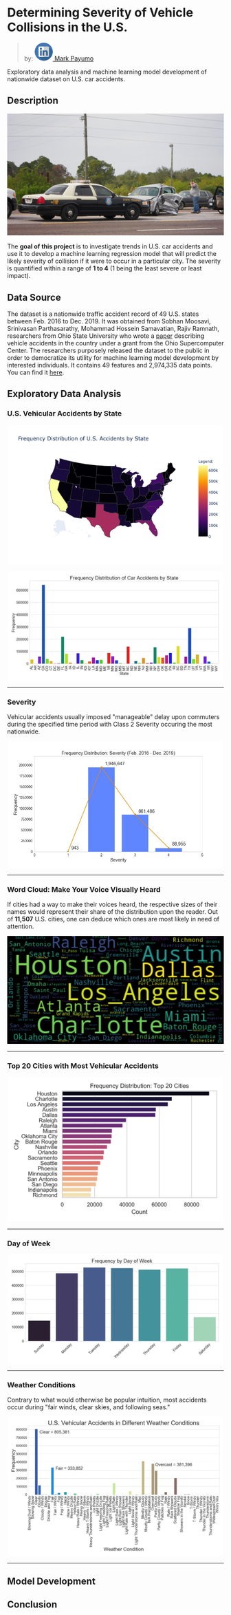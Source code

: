 # Determining Severity of Vehicle Collisions in the U.S.

> by: [<img src="img/linkedin.png" height="42" width="42"> Mark Payumo](https://www.linkedin.com/in/markpayumo/)

Exploratory data analysis and machine learning model development of nationwide dataset on U.S. car accidents.

## Description

![Road accident in Florida](img/FHP_in_Traffic_Accident.jpg "Florida road accident: Daniel Oines via Wikimedia Commons")

The **goal of this project** is to investigate trends in U.S. car accidents and use it to develop a machine learning regression model that will predict the likely severity of collision if it were to occur in a particular city. The severity is quantified within a range of **1 to 4** (1 being the least severe or least impact).

## Data Source

The dataset is a nationwide traffic accident record of 49 U.S. states between Feb. 2016 to Dec. 2019. It was obtained from Sobhan Moosavi, Srinivasan Parthasarathy, Mohammad Hossein Samavatian, Rajiv Ramnath, researchers from Ohio State University who wrote a [paper](https://arxiv.org/pdf/1906.05409.pdf) describing vehicle accidents in the country under a grant from the Ohio Supercomputer Center. The researchers purposely released the dataset to the public in order to democratize its utility for machine learning model development by interested individuals. It contains 49 features and 2,974,335 data points. You can find it [here](https://smoosavi.org/datasets/us_accidents).

## Exploratory Data Analysis


### U.S. Vehicular Accidents by State

<p align="center"><img src="img/accidentsUS.jpg"></p

![Frequency distribution by state](img/Frequency_dist_by_state.jpg "Frequency Distribution of U.S. Accidents by State")

---

### Severity 

Vehicular accidents usually imposed "manageable" delay upon commuters during the specified time period with Class 2 Severity occuring the most nationwide.

![Severity frequency distribution](img/severity-dist.jpg "Frequency Distribution: Severity")

---

### Word Cloud: Make Your Voice Visually Heard

If cities had a way to make their voices heard, the respective sizes of their names would represent their share of the distribution upon the reader. Out of **11,507** U.S. cities, one can deduce which ones are most likely in need of attention.

<p align="center"><img src="img/wordcloud.jpg"></p>

---

### Top 20 Cities with Most Vehicular Accidents

![Top 20 Cities](img/topbar.jpg "Top 20 Cities with Most Vehicular Accidents")

---

### Day of Week

![Accidents of by day of week](img/dayofweek.jpg "U.S. Accidents by Day of Week")

---

### Weather Conditions

Contrary to what would otherwise be popular intuition, most accidents occur during "fair winds, clear skies, and following seas."

![Accidents in different weather conditions](img/weather.jpg "Accidents in Different Weather Conditions")

---

## Model Development

## Conclusion